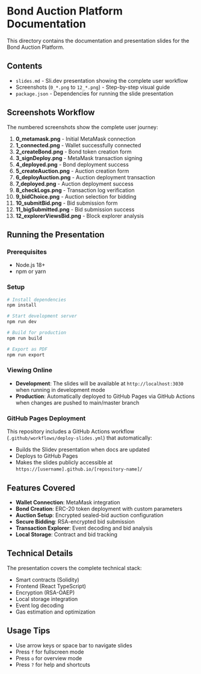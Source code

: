 # Bond Auction Platform Documentation

This directory contains the documentation and presentation slides for the Bond Auction Platform.

## Contents

- `slides.md` - Sli.dev presentation showing the complete user workflow
- Screenshots (`0_*.png` to `12_*.png`) - Step-by-step visual guide
- `package.json` - Dependencies for running the slide presentation

## Screenshots Workflow

The numbered screenshots show the complete user journey:

1. **0_metamask.png** - Initial MetaMask connection
2. **1_connected.png** - Wallet successfully connected
3. **2_createBond.png** - Bond token creation form
4. **3_signDeploy.png** - MetaMask transaction signing
5. **4_deployed.png** - Bond deployment success
6. **5_createAuction.png** - Auction creation form
7. **6_deployAuction.png** - Auction deployment transaction
8. **7_deployed.png** - Auction deployment success  
9. **8_checkLogs.png** - Transaction log verification
10. **9_bidChoice.png** - Auction selection for bidding
11. **10_submitBid.png** - Bid submission form
12. **11_bigSubmitted.png** - Bid submission success
13. **12_explorerViewsBid.png** - Block explorer analysis

## Running the Presentation

### Prerequisites
- Node.js 18+
- npm or yarn

### Setup
```bash
# Install dependencies
npm install

# Start development server
npm run dev

# Build for production
npm run build

# Export as PDF
npm run export
```

### Viewing Online
- **Development**: The slides will be available at `http://localhost:3030` when running in development mode
- **Production**: Automatically deployed to GitHub Pages via GitHub Actions when changes are pushed to main/master branch

### GitHub Pages Deployment
This repository includes a GitHub Actions workflow (`.github/workflows/deploy-slides.yml`) that automatically:
- Builds the Slidev presentation when docs are updated
- Deploys to GitHub Pages
- Makes the slides publicly accessible at `https://[username].github.io/[repository-name]/`

## Features Covered

- **Wallet Connection**: MetaMask integration
- **Bond Creation**: ERC-20 token deployment with custom parameters
- **Auction Setup**: Encrypted sealed-bid auction configuration
- **Secure Bidding**: RSA-encrypted bid submission
- **Transaction Explorer**: Event decoding and bid analysis
- **Local Storage**: Contract and bid tracking

## Technical Details

The presentation covers the complete technical stack:

- Smart contracts (Solidity)
- Frontend (React TypeScript) 
- Encryption (RSA-OAEP)
- Local storage integration
- Event log decoding
- Gas estimation and optimization

## Usage Tips

- Use arrow keys or space bar to navigate slides
- Press `f` for fullscreen mode
- Press `o` for overview mode
- Press `?` for help and shortcuts